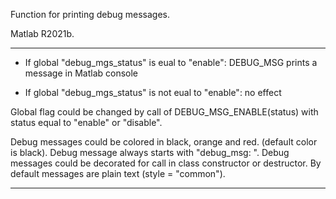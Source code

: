Function for printing debug messages.

Matlab R2021b.

------------

- If global "debug_mgs_status" is eual to "enable":
DEBUG_MSG prints a message in Matlab console

- If global "debug_mgs_status" is not eual to "enable":
no effect

Global flag could be changed by call of DEBUG_MSG_ENABLE(status) with 
status equal to "enable" or "disable".

Debug messages could be colored in black, orange and red.
(default color is black).
Debug message always starts with "debug_msg: ".
Debug messages could be decorated for call in class constructor or
destructor. By default messages are plain text (style = "common").

------------

